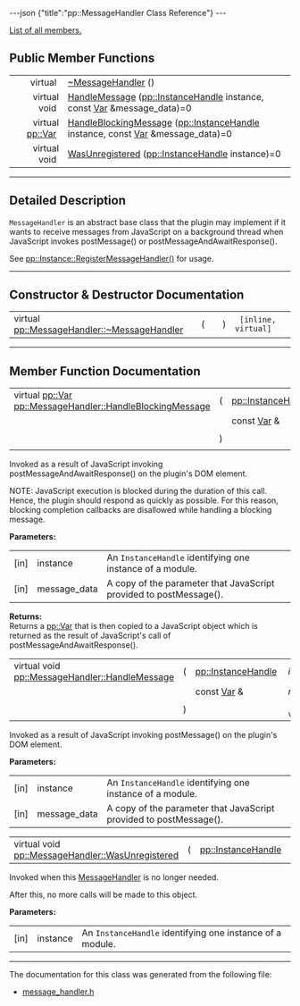 ---json {"title":"pp::MessageHandler Class Reference"} ---

[List of all members.](/docs/native-client/pepper_beta/cpp/classpp_1_1_message_handler-members/)

Public Member Functions
-----------------------

<table><tbody><tr class="odd"><td style="text-align: right;">virtual </td><td><a href="/docs/native-client/pepper_beta/cpp/classpp_1_1_message_handler#a7dca8d4b899382782aaa163fb2654b83" class="el">~MessageHandler</a> ()</td></tr><tr class="even"><td style="text-align: right;">virtual void </td><td><a href="/docs/native-client/pepper_beta/cpp/classpp_1_1_message_handler#a1040f95297420067a69000612bbe6c06" class="el">HandleMessage</a> (<a href="/docs/native-client/pepper_beta/cpp/classpp_1_1_instance_handle/" class="el">pp::InstanceHandle</a> instance, const <a href="/docs/native-client/pepper_beta/cpp/classpp_1_1_var/" class="el">Var</a> &amp;message_data)=0</td></tr><tr class="odd"><td style="text-align: right;">virtual <a href="/docs/native-client/pepper_beta/cpp/classpp_1_1_var/" class="el">pp::Var</a> </td><td><a href="/docs/native-client/pepper_beta/cpp/classpp_1_1_message_handler#a37212226dba86f1bf900016116fabdfe" class="el">HandleBlockingMessage</a> (<a href="/docs/native-client/pepper_beta/cpp/classpp_1_1_instance_handle/" class="el">pp::InstanceHandle</a> instance, const <a href="/docs/native-client/pepper_beta/cpp/classpp_1_1_var/" class="el">Var</a> &amp;message_data)=0</td></tr><tr class="even"><td style="text-align: right;">virtual void </td><td><a href="/docs/native-client/pepper_beta/cpp/classpp_1_1_message_handler#ac19edb6318796c337865e39d764ed322" class="el">WasUnregistered</a> (<a href="/docs/native-client/pepper_beta/cpp/classpp_1_1_instance_handle/" class="el">pp::InstanceHandle</a> instance)=0</td></tr></tbody></table>

------------------------------------------------------------------------

<span id="details" class="anchor" style="margin: 0;"></span>

Detailed Description
--------------------

`MessageHandler` is an abstract base class that the plugin may implement if it wants to receive messages from JavaScript on a background thread when JavaScript invokes postMessage() or postMessageAndAwaitResponse().

See <a href="/docs/native-client/pepper_beta/cpp/classpp_1_1_instance#a5b5b1a66eda2d0e6884de8f7e25e2346" class="el" title="Dev-Channel Only.">pp::Instance::RegisterMessageHandler()</a> for usage.

------------------------------------------------------------------------

Constructor & Destructor Documentation
--------------------------------------

<span id="a7dca8d4b899382782aaa163fb2654b83" class="anchor" style="margin: 0;"></span>

<table><tbody><tr class="odd"><td>virtual <a href="/docs/native-client/pepper_beta/cpp/classpp_1_1_message_handler#a7dca8d4b899382782aaa163fb2654b83" class="el">pp::MessageHandler::~MessageHandler</a></td><td>(</td><td></td><td>)</td><td><code> [inline, virtual]</code></td></tr></tbody></table>

------------------------------------------------------------------------

Member Function Documentation
-----------------------------

<span id="a37212226dba86f1bf900016116fabdfe" class="anchor" style="margin: 0;"></span>

<table><tbody><tr class="odd"><td>virtual <a href="/docs/native-client/pepper_beta/cpp/classpp_1_1_var/" class="el">pp::Var</a> <a href="/docs/native-client/pepper_beta/cpp/classpp_1_1_message_handler#a37212226dba86f1bf900016116fabdfe" class="el">pp::MessageHandler::HandleBlockingMessage</a></td><td>(</td><td><a href="/docs/native-client/pepper_beta/cpp/classpp_1_1_instance_handle/" class="el">pp::InstanceHandle</a> </td><td><em>instance</em>,</td></tr><tr class="even"><td></td><td></td><td>const <a href="/docs/native-client/pepper_beta/cpp/classpp_1_1_var/" class="el">Var</a> &amp; </td><td><em>message_data</em> </td></tr><tr class="odd"><td></td><td>)</td><td></td><td><code> [pure virtual]</code></td></tr></tbody></table>

Invoked as a result of JavaScript invoking postMessageAndAwaitResponse() on the plugin's DOM element.

NOTE: JavaScript execution is blocked during the duration of this call. Hence, the plugin should respond as quickly as possible. For this reason, blocking completion callbacks are disallowed while handling a blocking message.

**Parameters:**  
<table><tbody><tr class="odd"><td>[in]</td><td>instance</td><td>An <code>InstanceHandle</code> identifying one instance of a module.</td></tr><tr class="even"><td>[in]</td><td>message_data</td><td>A copy of the parameter that JavaScript provided to postMessage().</td></tr></tbody></table>

<!-- -->

**Returns:**  
Returns a <a href="/docs/native-client/pepper_beta/cpp/classpp_1_1_var/" class="el" title="A generic type used for passing data types between the module and the page.">pp::Var</a> that is then copied to a JavaScript object which is returned as the result of JavaScript's call of postMessageAndAwaitResponse().

<span id="a1040f95297420067a69000612bbe6c06" class="anchor" style="margin: 0;"></span>

<table><tbody><tr class="odd"><td>virtual void <a href="/docs/native-client/pepper_beta/cpp/classpp_1_1_message_handler#a1040f95297420067a69000612bbe6c06" class="el">pp::MessageHandler::HandleMessage</a></td><td>(</td><td><a href="/docs/native-client/pepper_beta/cpp/classpp_1_1_instance_handle/" class="el">pp::InstanceHandle</a> </td><td><em>instance</em>,</td></tr><tr class="even"><td></td><td></td><td>const <a href="/docs/native-client/pepper_beta/cpp/classpp_1_1_var/" class="el">Var</a> &amp; </td><td><em>message_data</em> </td></tr><tr class="odd"><td></td><td>)</td><td></td><td><code> [pure virtual]</code></td></tr></tbody></table>

Invoked as a result of JavaScript invoking postMessage() on the plugin's DOM element.

**Parameters:**  
<table><tbody><tr class="odd"><td>[in]</td><td>instance</td><td>An <code>InstanceHandle</code> identifying one instance of a module.</td></tr><tr class="even"><td>[in]</td><td>message_data</td><td>A copy of the parameter that JavaScript provided to postMessage().</td></tr></tbody></table>

<span id="ac19edb6318796c337865e39d764ed322" class="anchor" style="margin: 0;"></span>

<table><tbody><tr class="odd"><td>virtual void <a href="/docs/native-client/pepper_beta/cpp/classpp_1_1_message_handler#ac19edb6318796c337865e39d764ed322" class="el">pp::MessageHandler::WasUnregistered</a></td><td>(</td><td><a href="/docs/native-client/pepper_beta/cpp/classpp_1_1_instance_handle/" class="el">pp::InstanceHandle</a> </td><td><em>instance</em></td><td>)</td><td><code> [pure virtual]</code></td></tr></tbody></table>

Invoked when this <a href="/docs/native-client/pepper_beta/cpp/classpp_1_1_message_handler/" class="el" title="MessageHandler is an abstract base class that the plugin may implement if it wants to receive message...">MessageHandler</a> is no longer needed.

After this, no more calls will be made to this object.

**Parameters:**  
<table><tbody><tr class="odd"><td>[in]</td><td>instance</td><td>An <code>InstanceHandle</code> identifying one instance of a module.</td></tr></tbody></table>

------------------------------------------------------------------------

The documentation for this class was generated from the following file:

-   <a href="/docs/native-client/pepper_beta/cpp/message__handler_8h/" class="el">message_handler.h</a>
